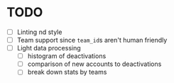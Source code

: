 # TODO

- [ ] Linting nd style
- [ ] Team support since `team_id`s aren't human friendly
- [ ] Light data processing
    - [ ] histogram of deactivations
    - [ ] comparison of new accounts to deactivations
    - [ ] break down stats by teams